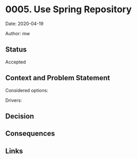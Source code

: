 <!--
*************Metryka**Nie*Modyfikowac**************
wfl-adr-title:Use Spring Repository
wfl-adr-date:2020-05-02
wfl-adr-author:mw
***************************************************
-->
# 0005. Use Spring Repository

Date: 2020-04-19

Author: mw

## Status

Accepted

## Context and Problem Statement



Considered options:


Drivers:


## Decision



## Consequences


## Links
